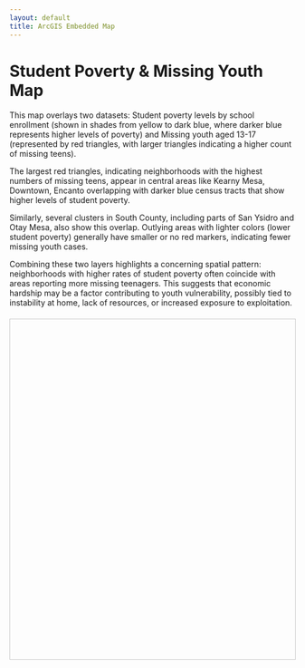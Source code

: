 ```yaml
---
layout: default
title: ArcGIS Embedded Map
---
```


# Student Poverty & Missing Youth Map

<!-- Load ArcGIS Embeddable Components -->
<script type="module" src="https://js.arcgis.com/embeddable-components/4.33/arcgis-embeddable-components.esm.js"></script>

This map overlays two datasets: Student poverty levels by school enrollment (shown in shades from yellow to dark blue, where darker blue represents higher levels of poverty)  and Missing youth aged 13-17 (represented by red triangles, with larger triangles indicating a higher count of missing teens).

The largest red triangles, indicating neighborhoods with the highest numbers of missing teens, appear in central areas like Kearny Mesa, Downtown, Encanto overlapping with darker blue census tracts that show higher levels of student poverty.

Similarly, several clusters in South County, including parts of San Ysidro and Otay Mesa, also show this overlap. Outlying areas with lighter colors (lower student poverty) generally have smaller or no red markers, indicating fewer missing youth cases.

Combining these two layers highlights a concerning spatial pattern: neighborhoods with higher rates of student poverty often coincide with areas reporting more missing teenagers. This suggests that economic hardship may be a factor contributing to youth vulnerability, possibly tied to instability at home, lack of resources, or increased exposure to exploitation.

<div style="width: 100%; max-width: 900px; height: 600px; margin-top: 20px; border: 1px solid #ccc;">
  <arcgis-embedded-map 
    style="width: 100%; height: 100%;" 
    item-id="ec23b7371be647968689a93c200de8e7" 
    theme="light" 
    center="-117.02850659779222,32.74568780765893" 
    scale="288895.2771445" 
    portal-url="https://sdsugeo.maps.arcgis.com">
  </arcgis-embedded-map>
</div>

